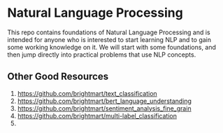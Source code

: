 # Natural Language Processing

This repo contains foundations of Natural Language Processing and is intended for anyone who is interested to start learning NLP and to gain some working knowledge on it.
We will start with some foundations, and then jump directly into practical problems that use NLP concepts.


## Other Good Resources

1) https://github.com/brightmart/text_classification
2) https://github.com/brightmart/bert_language_understanding
3) https://github.com/brightmart/sentiment_analysis_fine_grain
4) https://github.com/brightmart/multi-label_classification
5) 
